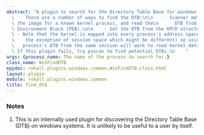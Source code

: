 ```yaml
---
abstract: "A plugin to search for the Directory Table Base for windows systems.\n\n\
  \    There are a number of ways to find the DTB:\n\n    - Scanner method: Scans\
  \ the image for a known kernel process, and read the\n      DTB from its Process\
  \ Environment Block (PEB).\n\n    - Get the DTB from the KPCR structure.\n\n   \
  \ - Note that the kernel is mapped into every process's address space (with\n  \
  \    the exception of session space which might be different) so using any\n   \
  \   process's DTB from the same session will work to read kernel data\n      structures.\
  \ If this plugin fails, try psscan to find potential DTBs.\n    "
args: {process_name: The name of the process to search for.}
class_name: WinFindDTB
epydoc: rekall.plugins.windows.common.WinFindDTB-class.html
layout: plugin
module: rekall.plugins.windows.common
title: find_dtb
---
```



### Notes

1. This is an internally used plugin for discovering the Directory Table Base
   (DTB) on windows systems. It is unlikely to be useful to a user by itself.